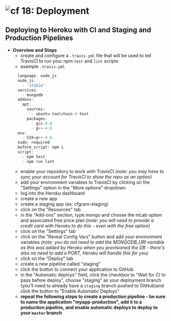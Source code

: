 ![cf](http://i.imgur.com/7v5ASc8.png) 18: Deployment
=====================================

## Deploying to Heroku with CI and Staging and Production Pipelines
  * **Overview and Steps**
    * create and configure a `.travis.yml` file that will be used to tell TravisCI to run your npm `test` and `lint` scripts
    * example `.travis.yml`
    ``` javascript
      language: node_js
      node_js:
        - 'stable'
      services:
        - mongodb
      addons:
        apt:
          sources:
            - ubuntu-toolchain-r-test
          packages:
            - gcc-4.8
            - g++-4.8
      env:
        - CXX=g++-4.8
      sudo: required
      before_script: npm i
      script:
        - npm test
        - npm run lint
    ```
    * enable your repository to work with TravisCI *(note: you may have to sync your account for TravisCI to show the repo as an option)*
    * add your environment variables to TravisCI by clicking on the "Settings" option in the "More options" dropdown
    * log into the Heroku dashboard
    * create a new app
    * create a staging app (ex: cfgram-staging)
    * click on the "Resources" tab
    * in the "Add-ons" section, type mongo and choose the mLab option and associated free price plan *(note: you will need to provide a credit card with Heroku to do this - even with the free option)*
    * click on the "Settings" tab
    * click on the "Reveal Config Vars" button and add your environment variables *(note: you do not need to add the MONGODB_URI variable as this was added by Heroku when you provisioned the DB - there's also no need to add a PORT, Heroku will handle this for you)*
    * click on the "Deploy" tab
    * create a new pipeline called "staging"
    * click the button to connect your application to GitHub
    * in the "Automatic deploys" field, click the checkbox to "Wait for CI to pass before deploy", choose "staging" as your deployment branch (you'll need to already have a `staging` branch pushed to GitHub)and click the button to "Enable Automatic Deploys"
    * **repeat the following steps to create a production pipeline - be sure to name the application "myapp-production", add it to a production pipeline, and enable automatic deploys to deploy to your `master` branch**

